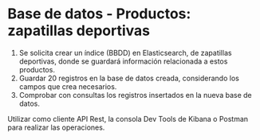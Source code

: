 # Base de datos - Productos: zapatillas deportivas

1. Se solicita crear un índice (BBDD) en Elasticsearch, de zapatillas deportivas, donde se guardará información relacionada a estos productos.
2. Guardar 20 registros en la base de datos creada, considerando los campos que crea necesarios.
3. Comprobar con consultas los registros insertados en la nueva base de datos.

Utilizar como cliente API Rest, la consola Dev Tools de Kibana o Postman para realizar las operaciones.